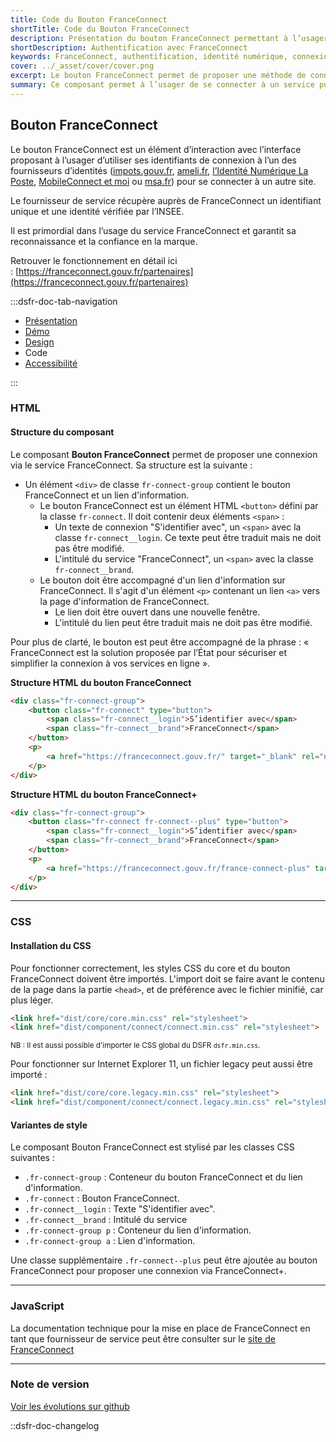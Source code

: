 ```yaml
---
title: Code du Bouton FranceConnect
shortTitle: Code du Bouton FranceConnect
description: Présentation du bouton FranceConnect permettant à l’usager de s’authentifier via un fournisseur d’identité officiel reconnu par l’État.
shortDescription: Authentification avec FranceConnect
keywords: FranceConnect, authentification, identité numérique, connexion, bouton, DSFR, sécurité, accessibilité
cover: ../_asset/cover/cover.png
excerpt: Le bouton FranceConnect permet de proposer une méthode de connexion sécurisée en utilisant l’identité numérique d’un fournisseur agréé. Il s’intègre dans les interfaces comme premier choix d’authentification.
summary: Ce composant permet à l’usager de se connecter à un service public en ligne via FranceConnect, solution officielle d’identification. Il garantit la fiabilité de l’identité transmise et s’intègre comme option d’authentification prioritaire. Le bouton suit des règles d’intégration strictes pour assurer sa clarté, éviter toute confusion avec d’autres services et maintenir la confiance dans la marque FranceConnect.
---
```


## Bouton FranceConnect

Le bouton FranceConnect est un élément d’interaction avec l’interface proposant à l’usager d’utiliser ses identifiants de connexion à l’un des fournisseurs d’identités ([impots.gouv.fr](http://impots.gouv.fr/), [ameli.fr](http://ameli.fr/), [l’Identité Numérique La Poste](https://lidentitenumerique.laposte.fr/), [MobileConnect et moi](https://www.yris.eu/fr/) ou [msa.fr](http://msa.fr/)) pour se connecter à un autre site.

Le fournisseur de service récupère auprès de FranceConnect un identifiant unique et une identité vérifiée par l’INSEE.

Il est primordial dans l’usage du service FranceConnect et garantit sa reconnaissance et la confiance en la marque.

Retrouver le fonctionnement en détail ici : [https://franceconnect.gouv.fr/partenaires](https://franceconnect.gouv.fr/partenaires)

:::dsfr-doc-tab-navigation

- [Présentation](../index.md)
- [Démo](../demo/index.md)
- [Design](../design/index.md)
- Code
- [Accessibilité](../accessibility/index.md)

:::

### HTML

#### Structure du composant

Le composant **Bouton FranceConnect** permet de proposer une connexion via le service FranceConnect. Sa structure est la suivante :

- Un élément `<div>` de classe `fr-connect-group` contient le bouton FranceConnect et un lien d'information.
  - Le bouton FranceConnect est un élément HTML `<button>` défini par la classe `fr-connect`. Il doit contenir deux éléments `<span>` :
    - Un texte de connexion "S'identifier avec", un `<span>` avec la classe `fr-connect__login`. Ce texte peut être traduit mais ne doit pas être modifié.
    - L'intitulé du service "FranceConnect", un `<span>` avec la classe `fr-connect__brand`.
  - Le bouton doit être accompagné d'un lien d'information sur FranceConnect. Il s'agit d'un élément `<p>` contenant un lien `<a>` vers la page d'information de FranceConnect.
    - Le lien doit être ouvert dans une nouvelle fenêtre.
    - L'intitulé du lien peut être traduit mais ne doit pas être modifié.

Pour plus de clarté, le bouton est peut être accompagné de la phrase :
« FranceConnect est la solution proposée par l’État pour sécuriser et simplifier la connexion à vos services en ligne ».

**Structure HTML du bouton FranceConnect**

```HTML
<div class="fr-connect-group">
    <button class="fr-connect" type="button">
        <span class="fr-connect__login">S’identifier avec</span>
        <span class="fr-connect__brand">FranceConnect</span>
    </button>
    <p>
        <a href="https://franceconnect.gouv.fr/" target="_blank" rel="noopener" title="Qu’est-ce que FranceConnect ? - nouvelle fenêtre">Qu’est-ce que FranceConnect ?</a>
    </p>
</div>
```

**Structure HTML du bouton FranceConnect+**

```HTML
<div class="fr-connect-group">
    <button class="fr-connect fr-connect--plus" type="button">
        <span class="fr-connect__login">S’identifier avec</span>
        <span class="fr-connect__brand">FranceConnect</span>
    </button>
    <p>
        <a href="https://franceconnect.gouv.fr/france-connect-plus" target="_blank" rel="noopener" title="Qu’est-ce que FranceConnect+ ? - nouvelle fenêtre">Qu’est-ce que FranceConnect+ ?</a>
    </p>
</div>
```

---

### CSS

#### Installation du CSS

Pour fonctionner correctement, les styles CSS du core et du bouton FranceConnect doivent être importés.
L'import doit se faire avant le contenu de la page dans la partie `<head>`, et de préférence avec le fichier minifié, car plus léger.

```HTML
<link href="dist/core/core.min.css" rel="stylesheet">
<link href="dist/component/connect/connect.min.css" rel="stylesheet">
```

<small>NB : Il est aussi possible d'importer le CSS global du DSFR `dsfr.min.css`.</small>

Pour fonctionner sur Internet Explorer 11, un fichier legacy peut aussi être importé :

```HTML
<link href="dist/core/core.legacy.min.css" rel="stylesheet">
<link href="dist/component/connect/connect.legacy.min.css" rel="stylesheet">
```

#### Variantes de style

Le composant Bouton FranceConnect est stylisé par les classes CSS suivantes :

- `.fr-connect-group` : Conteneur du bouton FranceConnect et du lien d'information.
- `.fr-connect` : Bouton FranceConnect.
- `.fr-connect__login` : Texte "S'identifier avec".
- `.fr-connect__brand` : Intitulé du service
- `.fr-connect-group p` : Conteneur du lien d'information.
- `.fr-connect-group a` : Lien d'information.

Une classe supplémentaire `.fr-connect--plus` peut être ajoutée au bouton FranceConnect pour proposer une connexion via FranceConnect+.

---

### JavaScript

La documentation technique pour la mise en place de FranceConnect en tant que fournisseur de service peut être consulter sur le [site de FranceConnect](https://partenaires.franceconnect.gouv.fr/fcp/fournisseur-service)

---

### Note de version

[Voir les évolutions sur github](https://github.com/GouvernementFR/dsfr/pulls?q=is%3Apr+is%3Aclosed+is%3Amerged+connect+)

::dsfr-doc-changelog
